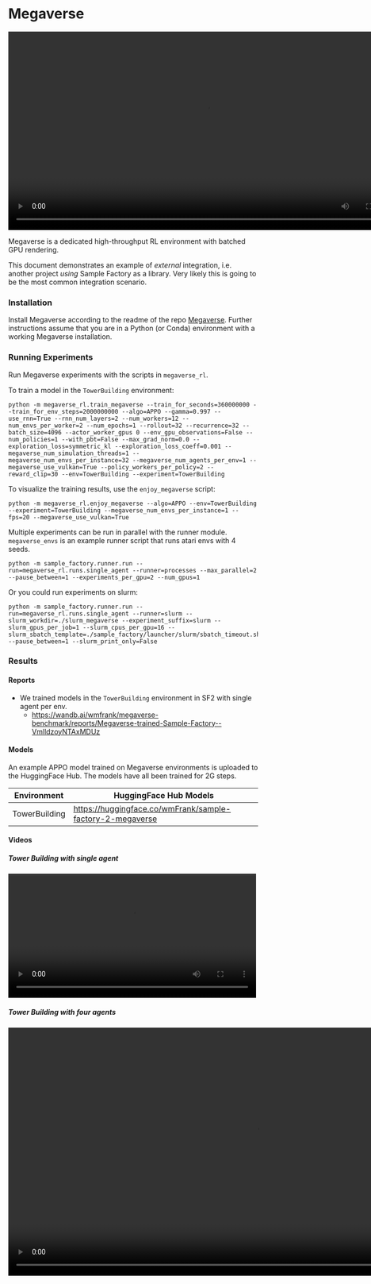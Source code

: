 # Megaverse

<video width="800" controls autoplay><source src="https://huggingface.co/datasets/edbeeching/sample_factory_videos/resolve/main/megaverse_grid_4.mp4" type="video/mp4"></video>

Megaverse is a dedicated high-throughput RL environment with batched GPU rendering.

This document demonstrates an example of _external_ integration, i.e. another project _using_ Sample Factory as a library.
Very likely this is going to be the most common integration scenario.

### Installation

Install Megaverse according to the readme of the repo [Megaverse](https://github.com/alex-petrenko/megaverse).
Further instructions assume that you are in a Python (or Conda) environment with a working Megaverse installation.

### Running Experiments

Run Megaverse experiments with the scripts in `megaverse_rl`.

To train a model in the `TowerBuilding` environment:

```
python -m megaverse_rl.train_megaverse --train_for_seconds=360000000 --train_for_env_steps=2000000000 --algo=APPO --gamma=0.997 --use_rnn=True --rnn_num_layers=2 --num_workers=12 --num_envs_per_worker=2 --num_epochs=1 --rollout=32 --recurrence=32 --batch_size=4096 --actor_worker_gpus 0 --env_gpu_observations=False --num_policies=1 --with_pbt=False --max_grad_norm=0.0 --exploration_loss=symmetric_kl --exploration_loss_coeff=0.001 --megaverse_num_simulation_threads=1 --megaverse_num_envs_per_instance=32 --megaverse_num_agents_per_env=1 --megaverse_use_vulkan=True --policy_workers_per_policy=2 --reward_clip=30 --env=TowerBuilding --experiment=TowerBuilding
```

To visualize the training results, use the `enjoy_megaverse` script:

```
python -m megaverse_rl.enjoy_megaverse --algo=APPO --env=TowerBuilding --experiment=TowerBuilding --megaverse_num_envs_per_instance=1 --fps=20 --megaverse_use_vulkan=True
```

Multiple experiments can be run in parallel with the runner module. `megaverse_envs` is an example runner script that runs atari envs with 4 seeds. 

```
python -m sample_factory.runner.run --run=megaverse_rl.runs.single_agent --runner=processes --max_parallel=2  --pause_between=1 --experiments_per_gpu=2 --num_gpus=1
```

Or you could run experiments on slurm:

```
python -m sample_factory.runner.run --run=megaverse_rl.runs.single_agent --runner=slurm --slurm_workdir=./slurm_megaverse --experiment_suffix=slurm --slurm_gpus_per_job=1 --slurm_cpus_per_gpu=16 --slurm_sbatch_template=./sample_factory/launcher/slurm/sbatch_timeout.sh --pause_between=1 --slurm_print_only=False
```


### Results

#### Reports
- We trained models in the `TowerBuilding` environment in SF2 with single agent per env.
    - https://wandb.ai/wmfrank/megaverse-benchmark/reports/Megaverse-trained-Sample-Factory--VmlldzoyNTAxMDUz


#### Models

An example APPO model trained on Megaverse environments is uploaded to the HuggingFace Hub. The models have all been trained for 2G steps.

| Environment   | HuggingFace Hub Models                                    |
| ------------- | --------------------------------------------------------- |
| TowerBuilding | https://huggingface.co/wmFrank/sample-factory-2-megaverse |


#### Videos

##### Tower Building with single agent

<video width="500" controls><source src="https://user-images.githubusercontent.com/30235642/195955230-6fd36729-7356-41ca-87ce-bd231b01e8d4.mp4" type="video/mp4"></video>

##### Tower Building with four agents

<video width="1000" controls><source src="https://user-images.githubusercontent.com/30235642/195955237-062e7c1c-1d0b-4ec7-8a0c-904f98f29c7b.mp4" type="video/mp4"></video>

